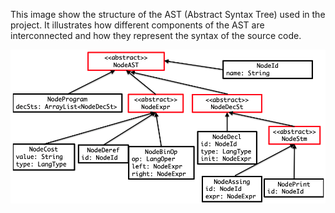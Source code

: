 This image show the structure of the AST (Abstract Syntax Tree) used in the project. It illustrates how different components of the AST are interconnected and how they represent the syntax of the source code.

![alt text](image.png)